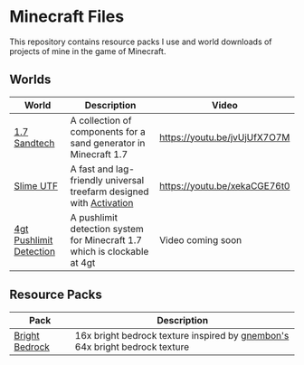 # Minecraft Files
This repository contains resource packs I use and world downloads of projects of mine in the game of Minecraft. 
## Worlds
World | Description | Video
----- | ----------- | -----
[1.7 Sandtech](https://github.com/Pineapplecake/minecraft-files/blob/master/worlds/1.7_Sandtech/info.md) | A collection of components for a sand generator in Minecraft 1.7 | https://youtu.be/jvUjUfX7O7M
[Slime UTF](https://github.com/Pineapplecake/minecraft-files/blob/master/worlds/Slime_UTF/info.md) | A fast and lag-friendly universal treefarm designed with [Activation](https://www.youtube.com/channel/UCZ840B5e4jmSNLr3QtZEv3w) | https://youtu.be/xekaCGE76t0
[4gt Pushlimit Detection](https://github.com/Pineapplecake/minecraft-files/blob/master/worlds/4gt_Pushlimit_Detection/info.md) | A pushlimit detection system for Minecraft 1.7 which is clockable at 4gt | Video coming soon

## Resource Packs
Pack | Description
---- | -----------
[Bright Bedrock](https://github.com/Pineapplecake/minecraft-files/raw/master/resource-packs/Bright_Bedrock.zip) | 16x bright bedrock texture inspired by [gnembon's](https://www.youtube.com/channel/UCRtyLX-ej-H1PSiaw8g9aIA) 64x bright bedrock texture
